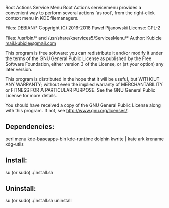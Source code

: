 Root Actions Service Menu
Root Actions servicemenu provides a convenient way to perform several actions 'as root', from the right-click context menu in KDE filemanagers.

Files: DEBIAN/*
Copyright (C) 2016-2018 Paweł Pijanowski
License: GPL-2

Files: /usr/bin/* and /usr/share/kservices5/ServicesMenu/*
Author: Kubicle <mail.kubicle@gmail.com>

This program is free software: you can redistribute it and/or modify
it under the terms of the GNU General Public License as published by
the Free Software Foundation, either version 3 of the License, or
(at your option) any later version.

This program is distributed in the hope that it will be useful,
but WITHOUT ANY WARRANTY; without even the implied warranty of
MERCHANTABILITY or FITNESS FOR A PARTICULAR PURPOSE.  See the
GNU General Public License for more details.

You should have received a copy of the GNU General Public License
along with this program.  If not, see <http://www.gnu.org/licenses/>.

Dependencies:
-------------
perl
menu
kde-baseapps-bin
kde-runtime
dolphin
kwrite | kate
ark
krename
xdg-utils

Install:
-------------
su (or sudo) 
./install.sh

Uninstall:
-------------
su (or sudo)
./install.sh uninstall
